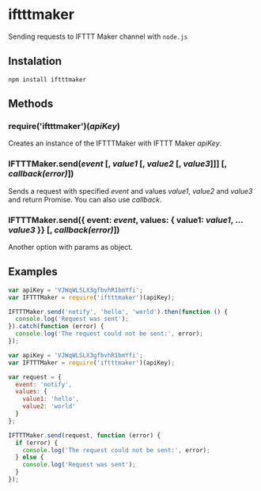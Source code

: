 # iftttmaker
Sending requests to IFTTT Maker channel with `node.js`

## Instalation
`npm install iftttmaker`

## Methods

### require('iftttmaker')(*apiKey*)
Creates an instance of the IFTTTMaker with IFTTT Maker *apiKey*.

### IFTTTMaker.send(*event* [, *value1* [, *value2* [, *value3*]]] [, *callback(error)*])
Sends a request with specified *event* and values *value1*, *value2* and *value3* and return Promise. You can also use *callback*.

### IFTTTMaker.send({ event: *event*, values: { value1: *value1*, ... *value3* }} [, *callback(error)*])
Another option with params as object.


## Examples
```javascript
var apiKey = 'VJWqWLSLX3gfbvhR1bmYfi';
var IFTTTMaker = require('iftttmaker')(apiKey);

IFTTTMaker.send('notify', 'hello', 'world').then(function () {
  console.log('Request was sent');
}).catch(function (error) {
  console.log('The request could not be sent:', error);
});
```

```javascript
var apiKey = 'VJWqWLSLX3gfbvhR1bmYfi';
var IFTTTMaker = require('iftttmaker')(apiKey);

var request = {
  event: 'notify',
  values: {
    value1: 'hello',
    value2: 'world'
  }
};

IFTTTMaker.send(request, function (error) {
  if (error) {
    console.log('The request could not be sent:', error);
  } else {
    console.log('Request was sent');
  }
});
```
